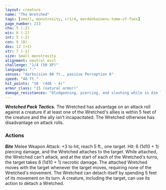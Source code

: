 ```yaml
---
layout: creature
name: "The Wretched"
tags: [small, monstrosity, cr1/4, mordenkainens-tome-of-foes]
page_number: 233
cha: 5 (-2)
wis: 6 (-2)
int: 5 (-2)
con: 9 (0)
dex: 12 (+1)
str: 7 (-1)
size: Small monstrosity
alignment: neutral evil
challenge: "1/4 (50 XP)"
languages: "-"
senses: "darkvision 60 ft., passive Perception 8"
speed: "40 ft."
hit_points: "10  (4d6 - 4)"
armor_class: "15 (natural armor)"
damage_resistances: "bludgeoning, piercing, and slashing while in dim light or darkness"
---
```


***Wretched Pack Tactics.*** The Wretched has advantage on an attack roll against a creature if at least one of the Wretched's allies is within 5 feet of the creature and the ally isn't incapacitated. The Wretched otherwise has disadvantage on attack rolls.

### Actions

***Bite*** Melee Weapon Attack: +3 to hit, reach 5 ft., one target. Hit: 6 (1d10 + 1) piercing damage, and the Wretched attaches to the target. While attached, the Wretched can't attack, and at the start of each of the Wretched's turns, the target takes 6 (1d10 + 1) necrotic damage.
The attached Wretched moves with the target whenever the target moves, requiring none of the Wretched's movement. The Wretched can detach itself by spending 5 feet of its movement on its turn. A creature, including the target, can use its action to detach a Wretched.
